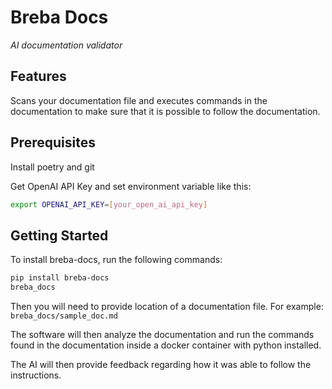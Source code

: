# Breba Docs

_AI documentation validator_ 

## Features
Scans your documentation file and executes commands in the documentation
to make sure that it is possible to follow the documentation.

## Prerequisites
Install poetry and git

Get OpenAI API Key and set environment variable like this:
```bash
export OPENAI_API_KEY=[your_open_ai_api_key]
```

## Getting Started

To install breba-docs, run the following commands:

```bash
pip install breba-docs
breba_docs
```

Then you will need to provide location of a documentation file. 
For example: `breba_docs/sample_doc.md`

The software will then analyze the documentation and run the commands found in the documentation
inside a docker container with python installed.

The AI will then provide feedback regarding how it was able to follow the instructions.
